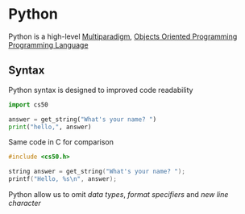 # Python
Python is a high-level [Multiparadigm](ST_Multiparadigm), [Objects Oriented Programming](../../Univesp/Univesp_Objects-Oriented-Programming.md) [Programming Language](../Week-1_C/CS50x_Programming-Language.md)

## Syntax
Python syntax is designed to improved code readability

```py
import cs50

answer = get_string("What's your name? ")
print("hello,", answer)
```

Same code in C for comparison

```c
#include <cs50.h>

string answer = get_string("What's your name? ");
printf("Hello, %s\n", answer);
```

Python allow us to omit *data types*, *format specifiers* and *new line character*